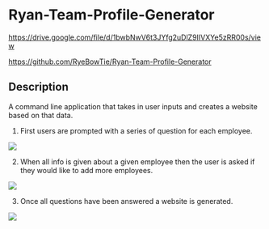 # Ryan-Team-Profile-Generator

https://drive.google.com/file/d/1bwbNwV6t3JYfg2uDlZ9IIVXYe5zRR00s/view

https://github.com/RyeBowTie/Ryan-Team-Profile-Generator

## Description

A command line application that takes in user inputs and creates a website based on that data.

1. First users are prompted with a series of question for each employee.

![](../OneDrive/Pictures/Screenshots/Team%20Profile/1.png)

2. When all info is given about a given employee then the user is asked if they would like to add more employees.

![](../OneDrive/Pictures/Screenshots/Team%20Profile/2.png)

3. Once all questions have been answered a website is generated.

![](../OneDrive/Pictures/Screenshots/Team%20Profile/3.png)
